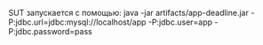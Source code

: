 SUT запускается с помощью: java -jar artifacts/app-deadline.jar -P:jdbc.url=jdbc:mysql://localhost/app -P:jdbc.user=app -P:jdbc.password=pass
